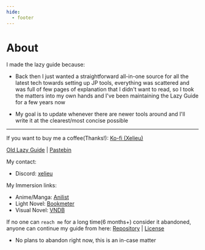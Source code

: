 ```yaml
---
hide:
  - footer
---
```

# About

I made the lazy guide because:

- Back then I just wanted a straightforward all-in-one source for all the latest tech towards setting up JP tools, everything was scattered and was full of few pages of explanation that I didn't want to read, so I took the matters into my own hands and I've been maintaining the Lazy Guide for a few years now

- My goal is to update whenever there are newer tools around and I'll write it at the clearest/most concise possible

---

If you want to buy me a coffee(Thanks!): [Ko-fi (Xelieu)](https://ko-fi.com/xelieu)

[Old Lazy Guide](https://rentry.co/lazyXel/) | [Pastebin](https://pastebin.com/u/Xelieu)

My contact:

- Discord: [xelieu](https://www.discordapp.com/users/719459399168426054)

My Immersion links:

- Anime/Manga: [Anilist](https://anilist.co/user/Xelieu/)
- Light Novel: [Bookmeter](https://bookmeter.com/users/1277906)
- Visual Novel: [VNDB](https://vndb.org/u192242)

If no one can `reach me` for a long time(6 months+) consider it abandoned, anyone can continue my guide from here: [Repository](https://github.com/Xelieu/xelieu.github.io) | [License](https://github.com/Xelieu/xelieu.github.io/blob/main/LICENSE)

- No plans to abandon right now, this is an in-case matter